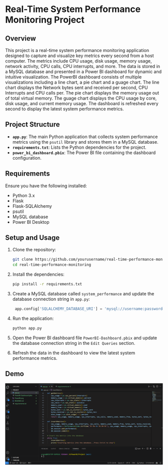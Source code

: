# Real-Time System Performance Monitoring Project

## Overview

This project is a real-time system performance monitoring application designed to capture and visualize key metrics every second from a host computer. The metrics include CPU usage, disk usage, memory usage, network activity, CPU calls, CPU interrupts, and more. The data is stored in a MySQL database and presented in a Power BI dashboard for dynamic and intuitive visualization. The PowerBI dashboard consists of multiple visualizations including a line chart, a pie chart and a guage chart. The line chart displays the Network bytes sent and received per second, CPU Interrupts and CPU calls per. The pie chart displays the memory usage out of total virtual memory. The guage chart displays the CPU usage by core, disk usage, and current memory usage. The dashboard is refreshed every second to display the latest system performance metrics. 

## Project Structure

- **`app.py`**: The main Python application that collects system performance metrics using the `psutil` library and stores them in a MySQL database.
- **`requirements.txt`**: Lists the Python dependencies for the project.
- **`power_bi_dashboard.pbix`**: The Power BI file containing the dashboard configuration.

## Requirements

Ensure you have the following installed:

- Python 3.x
- Flask
- Flask-SQLAlchemy
- psutil
- MySQL database
- Power BI Desktop

## Setup and Usage

1. Clone the repository:

   ```bash
   git clone https://github.com/yourusername/real-time-performance-monitoring.git
   cd real-time-performance-monitoring
    ```
2. Install the dependencies:

   ```bash
   pip install -r requirements.txt
   ```
3. Create a MySQL database called `system_performance` and update the database connection string in `app.py`:

   ```python
    app.config['SQLALCHEMY_DATABASE_URI'] = 'mysql://username:password@localhost:3306/db_name'
    ```
4. Run the application:

   ```bash
   python app.py
   ```
5. Open the Power BI dashboard file `PowerBI-Dashboard.pbix` and update the database connection string in the `Edit Queries` section.
6. Refresh the data in the dashboard to view the latest system performance metrics.

## Demo
![Demo](Demo.gif)